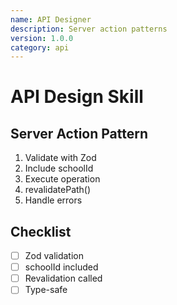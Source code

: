 ```yaml
---
name: API Designer
description: Server action patterns
version: 1.0.0
category: api
---
```


# API Design Skill

## Server Action Pattern
1. Validate with Zod
2. Include schoolId
3. Execute operation
4. revalidatePath()
5. Handle errors

## Checklist
- [ ] Zod validation
- [ ] schoolId included
- [ ] Revalidation called
- [ ] Type-safe
